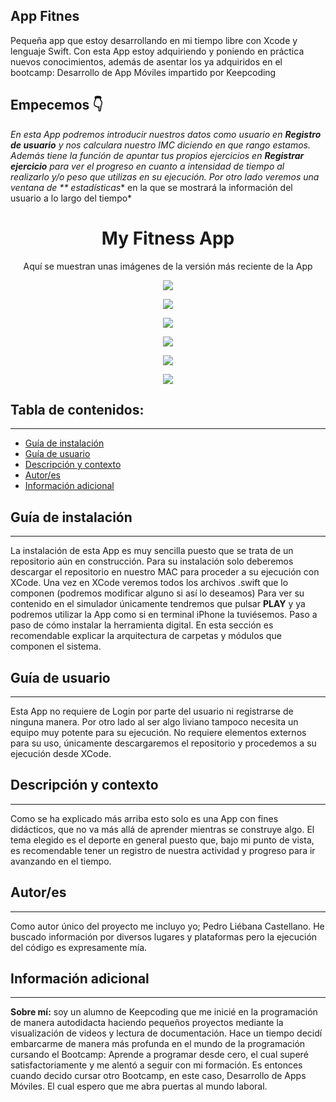 
## App Fitnes
Pequeña app que estoy desarrollando en mi tiempo libre con Xcode y lenguaje Swift.
Con esta App estoy adquiriendo y poniendo en práctica nuevos conocimientos, además de asentar los ya adquiridos en el bootcamp: Desarrollo de App Móviles impartido por Keepcoding

## Empecemos 👇

*En esta App podremos introducir nuestros datos como usuario en **Registro de usuario** y nos calculara nuestro IMC diciendo en que rango estamos. Además tiene la función de apuntar tus propios ejercicios en **Registrar ejercicio** para ver el progreso en cuanto a intensidad de tiempo al realizarlo y/o peso que utilizas en su ejecución.  Por otro lado veremos una ventana de ** estadísticas**  en la que se mostrará la información del usuario a lo largo del tiempo*

<h1 align="center"> My Fitness App</h1>
<p align="center"> Aquí se muestran unas imágenes de la versión más reciente de la App</p>
<p align="center"><img src="https://github.com/Castellano46/AppFitness/blob/main/Imagenes%20V1.0/1.png"/></p> 
<p align="center"><img src="https://github.com/Castellano46/AppFitness/blob/main/Imagenes%20V1.0/2.png"/></p> 
<p align="center"><img src="https://github.com/Castellano46/AppFitness/blob/main/Imagenes%20V1.0/3.png"/></p> 
<p align="center"><img src="https://github.com/Castellano46/AppFitness/blob/main/Imagenes%20V1.0/4.png"/></p> 
<p align="center"><img src="https://github.com/Castellano46/AppFitness/blob/main/Imagenes%20V1.0/5.png"/></p> 
<p align="center"><img src="https://github.com/Castellano46/AppFitness/blob/main/Imagenes%20V1.0/6.png"/></p> 

## Tabla de contenidos:
---

- [Guía de instalación](#guía-de-instalación)
- [Guía de usuario](#guía-de-usuario)
- [Descripción y contexto](#descripción-y-contexto)
- [Autor/es](#autores)
- [Información adicional](#información-adicional)

## Guía de instalación
---

La instalación de esta App es muy sencilla puesto que se trata de un repositorio aún en construcción. 
Para su instalación solo deberemos descargar el repositorio en nuestro MAC para proceder a su ejecución con XCode.
Una vez en XCode veremos todos los archivos .swift que lo componen (podremos modificar alguno si así lo deseamos)
Para ver su contenido en el simulador únicamente tendremos que pulsar **PLAY** y ya podremos utilizar la App como si en terminal iPhone la tuviésemos. 
Paso a paso de cómo instalar la herramienta digital. En esta sección es recomendable explicar la arquitectura de carpetas y módulos que componen el sistema.

## Guía de usuario
---
Esta App no requiere de Login por parte del usuario ni registrarse de ninguna manera.
Por otro lado al ser algo liviano tampoco necesita un equipo muy potente para su ejecución.
No requiere elementos externos para su uso, únicamente descargaremos el repositorio y procedemos a su ejecución desde XCode.

## Descripción y contexto
---
Como se ha explicado más arriba esto solo es una App con fines didácticos, que no va más allá  de aprender mientras se construye algo. 
El tema elegido es el deporte en general puesto que, bajo mi punto de vista, es recomendable tener un registro de nuestra actividad y progreso para ir avanzando en el tiempo.

## Autor/es
---
Como autor único del proyecto me incluyo yo; Pedro Liébana Castellano. He buscado información por diversos lugares y plataformas pero la ejecución del código es expresamente mía.

## Información adicional
---
**Sobre mí:**  soy un alumno de Keepcoding que me inicié en la programación de manera autodidacta haciendo pequeños proyectos mediante la visualización de videos y lectura de documentación.
Hace un tiempo decidí embarcarme de manera más profunda en el mundo de la programación cursando el Bootcamp: Aprende a programar desde cero, el cual superé satisfactoriamente y me alentó a seguir con mi formación. Es entonces cuando decido cursar otro Bootcamp, en este caso, Desarrollo de Apps Móviles. El cual espero que me abra puertas al mundo laboral. 

